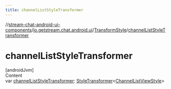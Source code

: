 ```yaml
---
title: channelListStyleTransformer
---
```

//[stream-chat-android-ui-components](../../../index.md)/[io.getstream.chat.android.ui](../index.md)/[TransformStyle](index.md)/[channelListStyleTransformer](channelListStyleTransformer.md)



# channelListStyleTransformer  
[androidJvm]  
Content  
var [channelListStyleTransformer](channelListStyleTransformer.md): [StyleTransformer](../StyleTransformer/index.md)&lt;[ChannelListViewStyle](../../io.getstream.chat.android.ui.channel.list/ChannelListViewStyle/index.md)&gt;  



